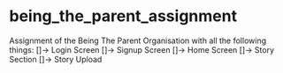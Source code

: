 # being_the_parent_assignment

Assignment of the Being The Parent Organisation with all the following things:
[]-> Login Screen
[]-> Signup Screen
[]-> Home Screen
[]-> Story Section
[]-> Story Upload
